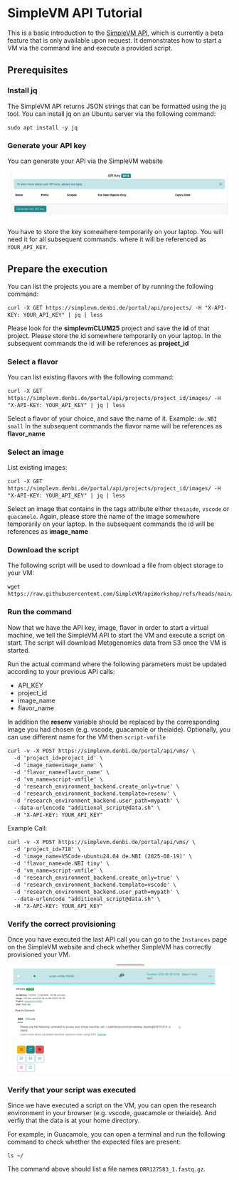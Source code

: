# SimpleVM API Tutorial

This is a basic introduction to the [SimpleVM API](https://simplevm.denbi.de/wiki/simple_vm/user_api_keys/), which is currently a beta feature that is only available upon request.
It demonstrates how to start a VM via the command line and execute a provided script. 

## Prerequisites

### Install jq

The SimpleVM API returns JSON strings that can be formatted using the jq tool.
You can install jq on an Ubuntu server via the following command:
```
sudo apt install -y jq
```

### Generate your API key

You can generate your API via the SimpleVM website

![](./figures/generate_api_key.png)

You have to store the key somewhere temporarily on your laptop. You will need it for all subsequent commands.
where it will be referenced as `YOUR_API_KEY`.

## Prepare the execution 

You can list the projects you are a member of by running the following command:

```
curl -X GET https://simplevm.denbi.de/portal/api/projects/ -H "X-API-KEY: YOUR_API_KEY" | jq | less
```
Please look for the **simplevmCLUM25** project and save the **id** of that project. Please store the id somewhere temporarily on your laptop.
In the subsequent commands the id will be references as **project_id** 


### Select a flavor

You can list existing flavors with the following command:
```
curl -X GET https://simplevm.denbi.de/portal/api/projects/project_id/images/ -H "X-API-KEY: YOUR_API_KEY" | jq | less
```

Select a flavor of your choice, and save the name of it. Example: `de.NBI small`
In the subsequent commands the flavor name will be references as **flavor_name** 

### Select an image

List existing images:
```
curl -X GET https://simplevm.denbi.de/portal/api/projects/project_id/images/ -H "X-API-KEY: YOUR_API_KEY" | jq | less
```

Select an image that contains in the tags attribute either `theiaide`, `vscode` or `guacamole`.
Again, please store the name of the image somewhere temporarily on your laptop.
In the subsequent commands the id will be references as **image_name** 

### Download the script

The following script will be used to download a file from object storage to your VM:
```
wget https://raw.githubusercontent.com/SimpleVM/apiWorkshop/refs/heads/main/data.sh
```

### Run the command 

Now that we have the API key, image, flavor in order to start a virtual machine, we 
tell the SimpleVM API to start the VM and execute a script on start.
The script will download Metagenomics data from S3 once the VM is started. 

Run the actual command where the following parameters must be updated according to your previous API calls:

* API_KEY
* project_id 
* image_name
* flavor_name 

In addition the **resenv** variable should be replaced by the corresponding image you had chosen (e.g. vscode, guacamole or theiaide).
Optionally, you can use different name for the VM then `script-vmfile`
```
curl -v -X POST https://simplevm.denbi.de/portal/api/vms/ \
  -d 'project_id=project_id' \
  -d 'image_name=image_name' \
  -d 'flavor_name=flavor_name' \
  -d 'vm_name=script-vmfile' \
  -d 'research_environment_backend.create_only=true' \
  -d 'research_environment_backend.template=resenv' \
  -d 'research_environment_backend.user_path=mypath' \
  --data-urlencode "additional_script@data.sh" \
  -H "X-API-KEY: YOUR_API_KEY"
```

Example Call:
```
curl -v -X POST https://simplevm.denbi.de/portal/api/vms/ \
  -d 'project_id=718' \
  -d 'image_name=VSCode-ubuntu24.04 de.NBI (2025-08-19)' \
  -d 'flavor_name=de.NBI tiny' \
  -d 'vm_name=script-vmfile' \
  -d 'research_environment_backend.create_only=true' \
  -d 'research_environment_backend.template=vscode' \
  -d 'research_environment_backend.user_path=mypath' \
  --data-urlencode "additional_script@data.sh" \
  -H "X-API-KEY: YOUR_API_KEY"
```

### Verify the correct provisioning

Once you have executed the last API call you can go to the `Instances` page on the SimpleVM website and check whether
SimpleVM has correctly provisioned your VM.

![](./figures/list_vm.png)

### Verify that your script was executed

Since we have executed a script on the VM, you can open the research environment in your browser (e.g. vscode, guacamole or theiaide).
And verfiy that the data is at your home directory.

For example, in Guacamole, you can open a terminal and run the following command to check whether the expected files are present:

```
ls ~/
```
The command above should list a file names `DRR127583_1.fastq.gz`.
